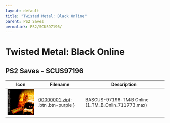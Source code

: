 ```yaml
---
layout: default
title: "Twisted Metal: Black Online"
parent: PS2 Saves
permalink: PS2/SCUS97196/
---
```

# Twisted Metal: Black Online

## PS2 Saves - SCUS97196

| Icon | Filename | Description |
|------|----------|-------------|
| ![Twisted Metal: Black Online](icon0.png) | [00000001.zip](00000001.zip){: .btn .btn-purple } | BASCUS-97196: TM:B Online (1_TM_B_Onlin_711773.max) |
